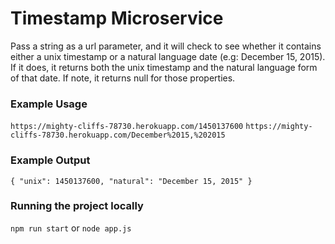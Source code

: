 # Timestamp Microservice

Pass a string as a url parameter, and it will check to see whether it contains either a unix timestamp or a natural language date (e.g: December 15, 2015). If it does, it returns both the unix timestamp and the natural language form of that date. If note, it returns null for those properties. 

### Example Usage ###
`https://mighty-cliffs-78730.herokuapp.com/1450137600`
`https://mighty-cliffs-78730.herokuapp.com/December%2015,%202015`

### Example Output ###
`{ "unix": 1450137600, "natural": "December 15, 2015" }`

### Running the project locally ###
`npm run start` or `node app.js`
